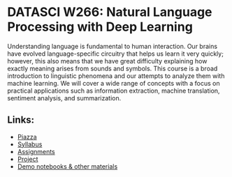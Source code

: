 # DATASCI W266: Natural Language Processing with Deep Learning

Understanding language is fundamental to human interaction. Our brains have
evolved language-specific circuitry that helps us learn it very quickly;
however, this also means that we have great difficulty explaining how exactly
meaning arises from sounds and symbols. This course is a broad introduction
to linguistic phenomena and our attempts to analyze them with machine learning.
We will cover a wide range of concepts with a focus on practical applications
such as information extraction, machine translation, sentiment analysis, and
summarization.

## Links:

* [Piazza](https://piazza.com/berkeley/spring2018/datasciw266)
* [Syllabus](syllabus/)
* [Assignments](assignment/)
* [Project](project/)
* [Demo notebooks & other materials](materials/)

